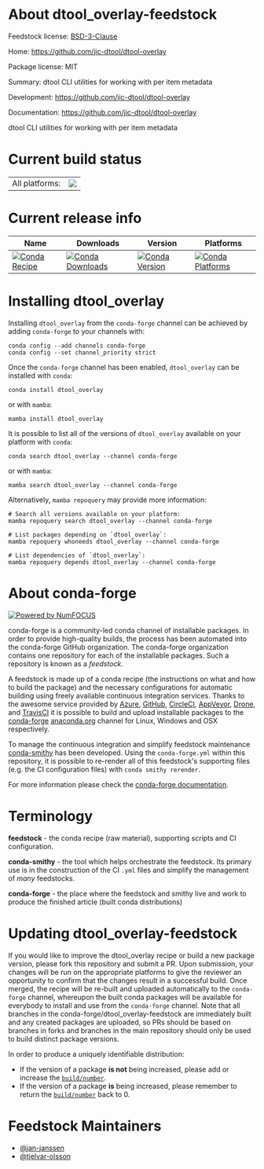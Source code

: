 About dtool_overlay-feedstock
=============================

Feedstock license: [BSD-3-Clause](https://github.com/conda-forge/dtool_overlay-feedstock/blob/main/LICENSE.txt)

Home: https://github.com/jic-dtool/dtool-overlay

Package license: MIT

Summary: dtool CLI utilities for working with per item metadata

Development: https://github.com/jic-dtool/dtool-overlay

Documentation: https://github.com/jic-dtool/dtool-overlay

dtool CLI utilities for working with per item metadata


Current build status
====================


<table><tr><td>All platforms:</td>
    <td>
      <a href="https://dev.azure.com/conda-forge/feedstock-builds/_build/latest?definitionId=13113&branchName=main">
        <img src="https://dev.azure.com/conda-forge/feedstock-builds/_apis/build/status/dtool_overlay-feedstock?branchName=main">
      </a>
    </td>
  </tr>
</table>

Current release info
====================

| Name | Downloads | Version | Platforms |
| --- | --- | --- | --- |
| [![Conda Recipe](https://img.shields.io/badge/recipe-dtool_overlay-green.svg)](https://anaconda.org/conda-forge/dtool_overlay) | [![Conda Downloads](https://img.shields.io/conda/dn/conda-forge/dtool_overlay.svg)](https://anaconda.org/conda-forge/dtool_overlay) | [![Conda Version](https://img.shields.io/conda/vn/conda-forge/dtool_overlay.svg)](https://anaconda.org/conda-forge/dtool_overlay) | [![Conda Platforms](https://img.shields.io/conda/pn/conda-forge/dtool_overlay.svg)](https://anaconda.org/conda-forge/dtool_overlay) |

Installing dtool_overlay
========================

Installing `dtool_overlay` from the `conda-forge` channel can be achieved by adding `conda-forge` to your channels with:

```
conda config --add channels conda-forge
conda config --set channel_priority strict
```

Once the `conda-forge` channel has been enabled, `dtool_overlay` can be installed with `conda`:

```
conda install dtool_overlay
```

or with `mamba`:

```
mamba install dtool_overlay
```

It is possible to list all of the versions of `dtool_overlay` available on your platform with `conda`:

```
conda search dtool_overlay --channel conda-forge
```

or with `mamba`:

```
mamba search dtool_overlay --channel conda-forge
```

Alternatively, `mamba repoquery` may provide more information:

```
# Search all versions available on your platform:
mamba repoquery search dtool_overlay --channel conda-forge

# List packages depending on `dtool_overlay`:
mamba repoquery whoneeds dtool_overlay --channel conda-forge

# List dependencies of `dtool_overlay`:
mamba repoquery depends dtool_overlay --channel conda-forge
```


About conda-forge
=================

[![Powered by
NumFOCUS](https://img.shields.io/badge/powered%20by-NumFOCUS-orange.svg?style=flat&colorA=E1523D&colorB=007D8A)](https://numfocus.org)

conda-forge is a community-led conda channel of installable packages.
In order to provide high-quality builds, the process has been automated into the
conda-forge GitHub organization. The conda-forge organization contains one repository
for each of the installable packages. Such a repository is known as a *feedstock*.

A feedstock is made up of a conda recipe (the instructions on what and how to build
the package) and the necessary configurations for automatic building using freely
available continuous integration services. Thanks to the awesome service provided by
[Azure](https://azure.microsoft.com/en-us/services/devops/), [GitHub](https://github.com/),
[CircleCI](https://circleci.com/), [AppVeyor](https://www.appveyor.com/),
[Drone](https://cloud.drone.io/welcome), and [TravisCI](https://travis-ci.com/)
it is possible to build and upload installable packages to the
[conda-forge](https://anaconda.org/conda-forge) [anaconda.org](https://anaconda.org/)
channel for Linux, Windows and OSX respectively.

To manage the continuous integration and simplify feedstock maintenance
[conda-smithy](https://github.com/conda-forge/conda-smithy) has been developed.
Using the ``conda-forge.yml`` within this repository, it is possible to re-render all of
this feedstock's supporting files (e.g. the CI configuration files) with ``conda smithy rerender``.

For more information please check the [conda-forge documentation](https://conda-forge.org/docs/).

Terminology
===========

**feedstock** - the conda recipe (raw material), supporting scripts and CI configuration.

**conda-smithy** - the tool which helps orchestrate the feedstock.
                   Its primary use is in the construction of the CI ``.yml`` files
                   and simplify the management of *many* feedstocks.

**conda-forge** - the place where the feedstock and smithy live and work to
                  produce the finished article (built conda distributions)


Updating dtool_overlay-feedstock
================================

If you would like to improve the dtool_overlay recipe or build a new
package version, please fork this repository and submit a PR. Upon submission,
your changes will be run on the appropriate platforms to give the reviewer an
opportunity to confirm that the changes result in a successful build. Once
merged, the recipe will be re-built and uploaded automatically to the
`conda-forge` channel, whereupon the built conda packages will be available for
everybody to install and use from the `conda-forge` channel.
Note that all branches in the conda-forge/dtool_overlay-feedstock are
immediately built and any created packages are uploaded, so PRs should be based
on branches in forks and branches in the main repository should only be used to
build distinct package versions.

In order to produce a uniquely identifiable distribution:
 * If the version of a package **is not** being increased, please add or increase
   the [``build/number``](https://docs.conda.io/projects/conda-build/en/latest/resources/define-metadata.html#build-number-and-string).
 * If the version of a package **is** being increased, please remember to return
   the [``build/number``](https://docs.conda.io/projects/conda-build/en/latest/resources/define-metadata.html#build-number-and-string)
   back to 0.

Feedstock Maintainers
=====================

* [@jan-janssen](https://github.com/jan-janssen/)
* [@tjelvar-olsson](https://github.com/tjelvar-olsson/)


